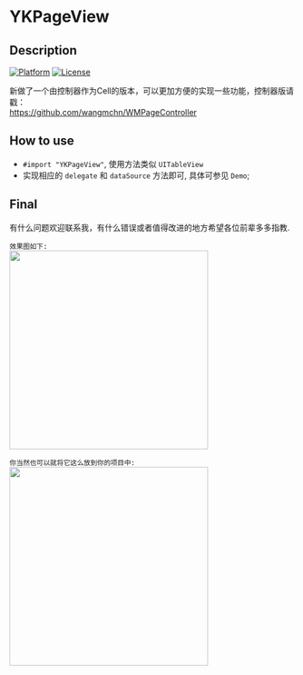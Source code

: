 # YKPageView

## Description
[![Platform](http://img.shields.io/badge/platform-iOS-blue.svg?style=flat
)](https://developer.apple.com/iphone/index.action)
[![License](http://img.shields.io/badge/license-MIT-lightgrey.svg?style=flat
)](http://mit-license.org)

新做了一个由控制器作为Cell的版本，可以更加方便的实现一些功能，控制器版请戳：<br>
https://github.com/wangmchn/WMPageController
    

## How to use
* `#import "YKPageView"`, 使用方法类似 `UITableView`
* 实现相应的 `delegate` 和 `dataSource` 方法即可, 具体可参见 `Demo`;

## Final
有什么问题欢迎联系我，有什么错误或者值得改进的地方希望各位前辈多多指教.

`效果图如下:`
<br>
<img height="350" src="https://github.com/wangmchn/YKPageView/blob/master/YKPageView/ScreenShot/ScreenShot.gif" />

`你当然也可以就将它这么放到你的项目中:`
<br>
<img height="350" src="https://github.com/wangmchn/YKPageView/blob/master/YKPageView/ScreenShot/CosChat.gif" />
